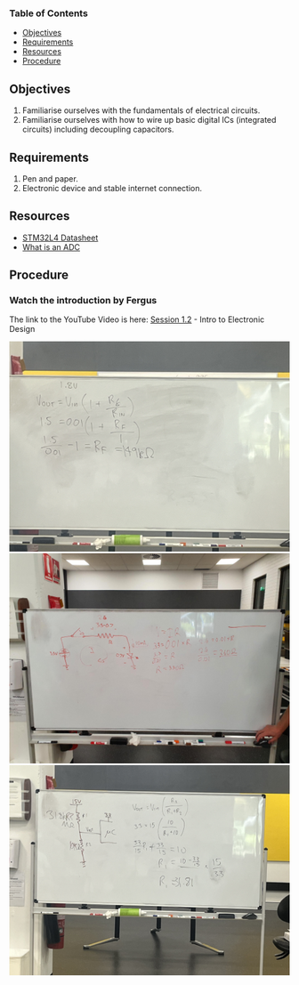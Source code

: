 ### Table of Contents <!-- omit from toc -->
- [Objectives](#objectives)
- [Requirements](#requirements)
- [Resources](#resources)
- [Procedure](#procedure)

## Objectives
1. Familiarise ourselves with the fundamentals of electrical circuits.
2. Familiarise ourselves with how to wire up basic digital ICs (integrated circuits) including decoupling capacitors.

## Requirements
1. Pen and paper.
2. Electronic device and stable internet connection.


## Resources
- [STM32L4 Datasheet](https://www.st.com/resource/en/reference_manual/rm0394-stm32l41xxx42xxx43xxx44xxx45xxx46xxx-advanced-armbased-32bit-mcus-stmicroelectronics.pdf)
- [What is an ADC](https://learn.sparkfun.com/tutorials/analog-to-digital-conversion/all#:~:text=An%20Analog%20to%20Digital%20Converter,the%20analog%20world%20around%20us)

## Procedure
### Watch the introduction by Fergus <!-- omit from toc -->

The link to the YouTube Video is here: [Session 1.2](https://www.youtube.com/watch?v=cN42YvpWoTo&list=PLhmx0ZGiO2sNXqH09_9cT4NBlGAUTOnFS&index=5&pp=iAQB) - Intro to Electronic Design

![Alt text](1.2_AmplifyingVoltage.jpg)
![Alt text](1.2_CalculateResistorValueforLED.JPG)
![Alt text](1.2_VoltageDivider.jpg)

